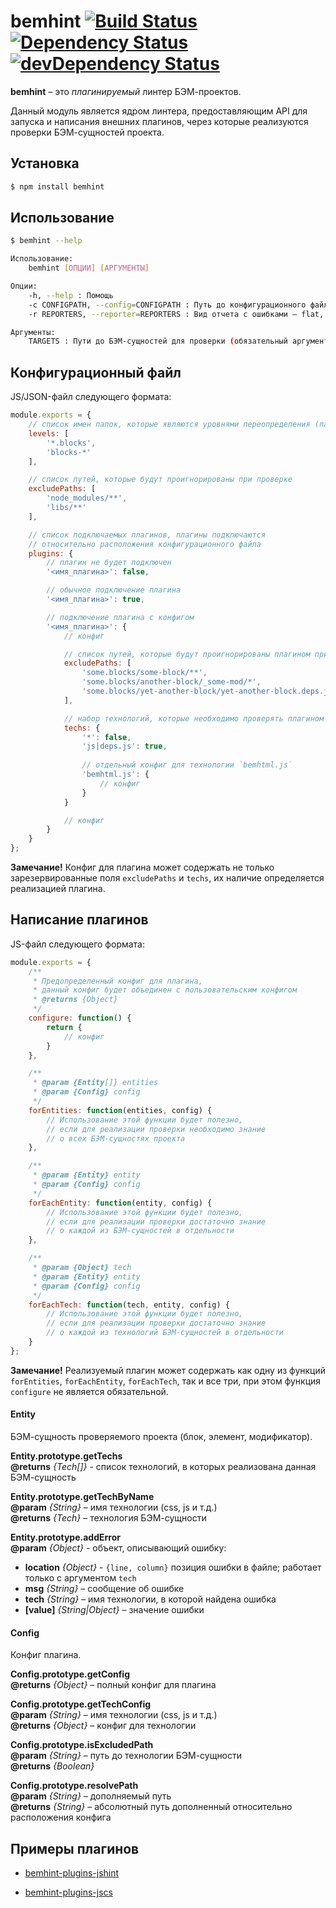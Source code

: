 # bemhint [![Build Status](https://travis-ci.org/bemhint/bemhint.svg)](https://travis-ci.org/bemhint/bemhint) [![Dependency Status](https://david-dm.org/bemhint/bemhint.svg)](https://david-dm.org/bemhint/bemhint) [![devDependency Status](https://david-dm.org/bemhint/bemhint/dev-status.svg)](https://david-dm.org/bemhint/bemhint#info=devDependencies)

**bemhint** – это *плагинируемый* линтер БЭМ-проектов.

Данный модуль является ядром линтера, предоставляющим API для запуска и написания внешних плагинов, через которые реализуются проверки БЭМ-сущностей проекта.

## Установка

```bash
$ npm install bemhint
```

## Использование

```bash
$ bemhint --help

Использование:
    bemhint [ОПЦИИ] [АРГУМЕНТЫ]

Опции:
    -h, --help : Помощь
    -с CONFIGPATH, --config=CONFIGPATH : Путь до конфигурационного файла (по умолчанию: .bemhint.js)
    -r REPORTERS, --reporter=REPORTERS : Вид отчета с ошибками – flat, html и/или teamcity (по умолчанию: flat)

Аргументы:
    TARGETS : Пути до БЭМ-сущностей для проверки (обязательный аргумент)
```

## Конфигурационный файл

JS/JSON-файл следующего формата:

```js
module.exports = {
    // cписок имен папок, которые являются уровнями переопределения (папками с блоками)
    levels: [
        '*.blocks',
        'blocks-*'
    ],

    // список путей, которые будут проигнорированы при проверке
    excludePaths: [
        'node_modules/**',
        'libs/**'
    ],

    // список подключаемых плагинов, плагины подключаются
    // относительно расположения конфигурационного файла
    plugins: {
        // плагин не будет подключен
        '<имя_плагина>': false,

        // обычное подключение плагина
        '<имя_плагина>': true,

        // подключение плагина с конфигом
        '<имя_плагина>': { 
            // конфиг

            // список путей, которые будут проигнорированы плагином при проверке
            excludePaths: [
                'some.blocks/some-block/**',
                'some.blocks/another-block/_some-mod/*',
                'some.blocks/yet-another-block/yet-another-block.deps.js'
            ],

            // набор технологий, которые необходимо проверять плагином
            techs: { 
                '*': false,
                'js|deps.js': true,
                
                // отдельный конфиг для технологии `bemhtml.js`
                'bemhtml.js': { 
                    // конфиг
                }
            }

            // конфиг
        }
    }
};
```

**Замечание!** Конфиг для плагина может содержать не только зарезервированные поля `excludePaths` и `techs`, их наличие определяется реализацией плагина.

## Написание плагинов

JS-файл следующего формата:

```js
module.exports = {
    /**
     * Предопределенный конфиг для плагина,
     * данный конфиг будет объединен с пользовательским конфигом
     * @returns {Object}
     */
    configure: function() {
        return {
            // конфиг
        }
    },

    /**
     * @param {Entity[]} entities
     * @param {Config} config
     */
    forEntities: function(entities, config) {
        // Использование этой функции будет полезно,
        // если для реализации проверки необходимо знание
        // о всех БЭМ-сущностях проекта
    },

    /**
     * @param {Entity} entity
     * @param {Config} config
     */
    forEachEntity: function(entity, config) {
        // Использование этой функции будет полезно,
        // если для реализации проверки достаточно знание
        // о каждой из БЭМ-сущностей в отдельности
    },

    /**
     * @param {Object} tech
     * @param {Entity} entity
     * @param {Config} config
     */
    forEachTech: function(tech, entity, config) {
        // Использование этой функции будет полезно,
        // если для реализации проверки достаточно знание
        // о каждой из технологий БЭМ-сущностей в отдельности
    }
};
```

**Замечание!** Реализуемый плагин может содержать как одну из функций `forEntities`, `forEachEntity`, `forEachTech`, так и все три, при этом функция `configure` не является обязательной.

#### Entity

БЭМ-сущность проверяемого проекта (блок, элемент, модификатор).

**Entity.prototype.getTechs**<br>
**@returns** *{Tech[]}* - список технологий, в которых реализована данная БЭМ-сущность

**Entity.prototype.getTechByName**<br>
**@param** *{String}* – имя технологии (css, js и т.д.)<br>
**@returns** *{Tech}* – технология БЭМ-сущности

**Entity.prototype.addError**<br>
**@param** *{Object}* - объект, описывающий ошибку:
 * **location** *{Object}* - `{line, column}` позиция ошибки в файле; работает только с аргументом `tech`
 * **msg** *{String}* – сообщение об ошибке
 * **tech** *{String}* – имя технологии, в которой найдена ошибка
 * **[value]** *{String|Object}* – значение ошибки

#### Config

Конфиг плагина.

**Config.prototype.getConfig**<br>
**@returns** *{Object}* – полный конфиг для плагина

**Config.prototype.getTechConfig**<br>
**@param** *{String}* – имя технологии (css, js и т.д.)<br>
**@returns** *{Object}* – конфиг для технологии

**Config.prototype.isExcludedPath**<br>
**@param** *{String}* – путь до технологии БЭМ-сущности<br>
**@returns** *{Boolean}*

**Config.prototype.resolvePath**<br>
**@param** *{String}* – дополняемый путь<br>
**@returns** *{String}* – абсолютный путь дополненный относительно расположения конфига

## Примеры плагинов

* [bemhint-plugins-jshint](https://github.com/eGavr/bemhint-plugins-jshint)

* [bemhint-plugins-jscs](https://github.com/eGavr/bemhint-plugins-jscs)
